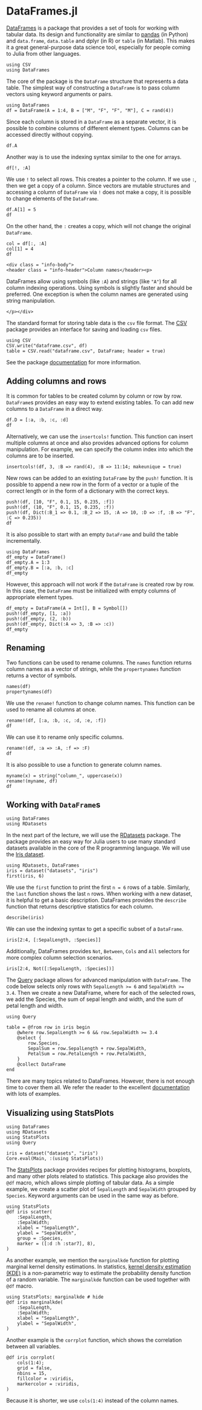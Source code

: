 # DataFrames.jl

[DataFrames](https://dataframes.juliadata.org/stable/) is a package that provides a set of tools for working with tabular data. Its design and functionality are similar to  [pandas](https://pandas.pydata.org/) (in Python) and `data.frame`, `data.table` and dplyr (in R) or `table` (in Matlab). This makes it a great general-purpose data science tool, especially for people coming to Julia from other languages.

```@setup dfbasics
using CSV
using DataFrames
```

The core of the package is the `DataFrame` structure that represents a data table. The simplest way of constructing a `DataFrame` is to pass column vectors using keyword arguments or pairs.

```@example dfbasics
using DataFrames
df = DataFrame(A = 1:4, B = ["M", "F", "F", "M"], C = rand(4))
```

Since each column is stored in a `DataFrame` as a separate vector, it is possible to combine columns of different element types. Columns can be accessed directly without copying.

```@example dfbasics
df.A
```

Another way is to use the indexing syntax similar to the one for arrays.

```@example dfbasics
df[!, :A]
```

We use `!` to select all rows. This creates a pointer to the column. If we use `:`,  then we get a copy of a column. Since vectors are mutable structures and accessing a column of `DataFrame` via `!` does not make a copy, it is possible to change elements of the `DataFrame`.

```@example dfbasics
df.A[1] = 5
df
```

On the other hand, the `:` creates a copy, which will not change the original `DataFrame`.

```@example dfbasics
col = df[:, :A]
col[1] = 4
df
```

```@raw html
<div class = "info-body">
<header class = "info-header">Column names</header><p>
```

DataFrames allow using symbols (like `:A`) and strings (like `"A"`) for all column indexing operations. Using symbols is slightly faster and should be preferred. One exception is when the column names are generated using string manipulation.

```@raw html
</p></div>
```

The standard format for storing table data is the `csv` file format. The [CSV](https://github.com/JuliaData/CSV.jl) package provides an interface for saving and loading `csv` files.

```@example dfbasics
using CSV
CSV.write("dataframe.csv", df)
table = CSV.read("dataframe.csv", DataFrame; header = true)
```

See the package [documentation](https://csv.juliadata.org/stable/) for more information.

## Adding columns and rows

It is common for tables to be created column by column or row by row. `DataFrame`s provides an easy way to extend existing tables. To can add new columns to a `DataFrame` in a direct way.

```@example dfbasics
df.D = [:a, :b, :c, :d]
df
```

Alternatively, we can use the `insertcols!` function. This function can insert multiple columns at once and also provides advanced options for column manipulation. For example, we can specify the column index into which the columns are to be inserted.

```@example dfbasics
insertcols!(df, 3, :B => rand(4), :B => 11:14; makeunique = true)
```

New rows can be added to an existing `DataFrame` by the `push!` function. It is possible to append a new row in the form of a vector or a tuple of the correct length or in the form of a dictionary with the correct keys.

```@example dfbasics
push!(df, [10, "F", 0.1, 15, 0.235, :f])
push!(df, (10, "F", 0.1, 15, 0.235, :f))
push!(df, Dict(:B_1 => 0.1, :B_2 => 15, :A => 10, :D => :f, :B => "F", :C => 0.235))
df
```

It is also possible to start with an empty `DataFrame` and build the table incrementally.

```@example dfbasics_empty
using DataFrames
df_empty = DataFrame()
df_empty.A = 1:3
df_empty.B = [:a, :b, :c]
df_empty
```

However, this approach will not work if the `DataFrame` is created row by row. In this case, the `DataFrame` must be initialized with empty columns of appropriate element types.

```@example dfbasics_empty
df_empty = DataFrame(A = Int[], B = Symbol[])
push!(df_empty, [1, :a])
push!(df_empty, (2, :b))
push!(df_empty, Dict(:A => 3, :B => :c))
df_empty
```

## Renaming

Two functions can be used to rename columns. The `names` function returns column names as a vector of strings, while the `propertynames` function returns a vector of symbols.

```@repl dfbasics
names(df)
propertynames(df)
```

We use the `rename!` function to change column names. This function can be used to rename all columns at once.

```@example dfbasics
rename!(df, [:a, :b, :c, :d, :e, :f])
df
```

We can use it to rename only specific columns.

```@example dfbasics
rename!(df, :a => :A, :f => :F)
df
```

It is also possible to use a function to generate column names.

```@example dfbasics
myname(x) = string("column_", uppercase(x))
rename!(myname, df)
df
```

## Working with `DataFrame`s

```@setup dfwork
using DataFrames
using RDatasets
```

In the next part of the lecture, we will use the [RDatasets](https://github.com/JuliaStats/RDatasets.jl) package. The package provides an easy way for Julia users to use many standard datasets available in the core of the R programming language. We will use the [Iris dataset](https://en.wikipedia.org/wiki/Iris_flower_data_set).

```@example dfwork
using RDatasets, DataFrames
iris = dataset("datasets", "iris")
first(iris, 6)
```

We use the `first` function to print the first `n = 6` rows of a table. Similarly, the `last` function shows the last `n` rows. When working with a new dataset, it is helpful to get a basic description. DataFrames provides the `describe` function that returns descriptive statistics for each column.

```@example dfwork
describe(iris)
```

We can use the indexing syntax to get a specific subset of a `DataFrame`.

```@example dfwork
iris[2:4, [:SepalLength, :Species]]
```

Additionally, DataFrames provides `Not`, `Between`, `Cols` and `All` selectors for more complex column selection scenarios.

```@example dfwork
iris[2:4, Not([:SepalLength, :Species])]
```

The [Query](https://github.com/queryverse/Query.jl) package allows for advanced manipulation with `DataFrame`. The code below selects only rows with `SepalLength >= 6` and `SepalWidth >= 3.4`. Then we create a new DataFrame, where for each of the selected rows, we add the Species, the sum of sepal length and width, and the sum of petal length and width.

```@example dfwork
using Query

table = @from row in iris begin
    @where row.SepalLength >= 6 && row.SepalWidth >= 3.4
    @select {
        row.Species,
        SepalSum = row.SepalLength + row.SepalWidth,
        PetalSum = row.PetalLength + row.PetalWidth,
    }
    @collect DataFrame
end
```

There are many topics related to DataFrames. However, there is not enough time to cover them all. We refer the reader to the excellent [documentation](https://dataframes.juliadata.org/stable/) with lots of examples.


## Visualizing using StatsPlots

```@setup dfplots
using DataFrames
using RDatasets
using StatsPlots
using Query

iris = dataset("datasets", "iris")
Core.eval(Main, :(using StatsPlots))
```

The [StatsPlots](https://github.com/JuliaPlots/StatsPlots.jl) package provides recipes for plotting histograms, boxplots, and many other plots related to statistics. This package also provides the `@df` macro, which allows simple plotting of tabular data. As a simple example, we create a scatter plot of `SepalLength` and `SepalWidth` grouped by `Species`. Keyword arguments can be used in the same way as before.

```@example dfplots
using StatsPlots
@df iris scatter(
    :SepalLength,
    :SepalWidth;
    xlabel = "SepalLength",
    ylabel = "SepalWidth",
    group = :Species,
    marker = ([:d :h :star7], 8),
)
```

As another example, we mention the `marginalkde` function for plotting marginal kernel density estimations. In statistics, [kernel density estimation (KDE)](https://en.wikipedia.org/wiki/Kernel_density_estimation) is a non-parametric way to estimate the probability density function of a random variable. The `marginalkde` function can be used together with `@df` macro.

```@example dfplots
using StatsPlots: marginalkde # hide
@df iris marginalkde(
    :SepalLength,
    :SepalWidth;
    xlabel = "SepalLength",
    ylabel = "SepalWidth",
)
```

Another example is the `corrplot` function, which shows the correlation between all variables.

```@example dfplots
@df iris corrplot(
    cols(1:4);
    grid = false,
    nbins = 15,
    fillcolor = :viridis,
    markercolor = :viridis,
)
```

Because it is shorter, we use `cols(1:4)` instead of the column names.
